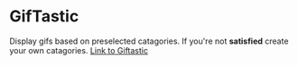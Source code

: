 # GifTastic	
 Display gifs based on preselected catagories. If you're not **satisfied** create your own catagories.
[Link to Giftastic](https://derek1331.github.io/GifTastic)


